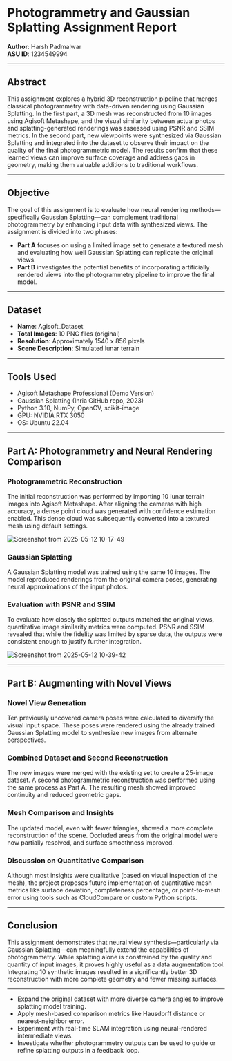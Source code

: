 # Photogrammetry and Gaussian Splatting Assignment Report


**Author**: Harsh Padmalwar  
**ASU ID**: 1234549994

---

## Abstract

This assignment explores a hybrid 3D reconstruction pipeline that merges classical photogrammetry with data-driven rendering using Gaussian Splatting. In the first part, a 3D mesh was reconstructed from 10 images using Agisoft Metashape, and the visual similarity between actual photos and splatting-generated renderings was assessed using PSNR and SSIM metrics. In the second part, new viewpoints were synthesized via Gaussian Splatting and integrated into the dataset to observe their impact on the quality of the final photogrammetric model. The results confirm that these learned views can improve surface coverage and address gaps in geometry, making them valuable additions to traditional workflows.

---

## Objective

The goal of this assignment is to evaluate how neural rendering methods—specifically Gaussian Splatting—can complement traditional photogrammetry by enhancing input data with synthesized views. The assignment is divided into two phases:

- **Part A** focuses on using a limited image set to generate a textured mesh and evaluating how well Gaussian Splatting can replicate the original views.
- **Part B** investigates the potential benefits of incorporating artificially rendered views into the photogrammetry pipeline to improve the final model.

---

## Dataset

- **Name**: Agisoft_Dataset  
- **Total Images**: 10 PNG files (original)  
- **Resolution**: Approximately 1540 x 856 pixels  
- **Scene Description**: Simulated lunar terrain  

---

## Tools Used

- Agisoft Metashape Professional (Demo Version)  
- Gaussian Splatting (Inria GitHub repo, 2023)  
- Python 3.10, NumPy, OpenCV, scikit-image  
- GPU: NVIDIA RTX 3050
- OS: Ubuntu 22.04

---

## Part A: Photogrammetry and Neural Rendering Comparison

### Photogrammetric Reconstruction

The initial reconstruction was performed by importing 10 lunar terrain images into Agisoft Metashape. After aligning the cameras with high accuracy, a dense point cloud was generated with confidence estimation enabled. This dense cloud was subsequently converted into a textured mesh using default settings.

![Screenshot from 2025-05-12 10-17-49](https://github.com/user-attachments/assets/eb46cf77-73d2-4a42-ad3b-b20c1b41f8d8)

### Gaussian Splatting

A Gaussian Splatting model was trained using the same 10 images. The model reproduced renderings from the original camera poses, generating neural approximations of the input photos.

### Evaluation with PSNR and SSIM

To evaluate how closely the splatted outputs matched the original views, quantitative image similarity metrics were computed. PSNR and SSIM revealed that while the fidelity was limited by sparse data, the outputs were consistent enough to justify further integration.

![Screenshot from 2025-05-12 10-39-42](https://github.com/user-attachments/assets/95c85560-4f40-4bd7-9a9a-f3098b67daef)

---

## Part B: Augmenting with Novel Views

### Novel View Generation

Ten previously uncovered camera poses were calculated to diversify the visual input space. These poses were rendered using the already trained Gaussian Splatting model to synthesize new images from alternate perspectives.

### Combined Dataset and Second Reconstruction

The new images were merged with the existing set to create a 25-image dataset. A second photogrammetric reconstruction was performed using the same process as Part A. The resulting mesh showed improved continuity and reduced geometric gaps.

### Mesh Comparison and Insights

The updated model, even with fewer triangles, showed a more complete reconstruction of the scene. Occluded areas from the original model were now partially resolved, and surface smoothness improved.


### Discussion on Quantitative Comparison

Although most insights were qualitative (based on visual inspection of the mesh), the project proposes future implementation of quantitative mesh metrics like surface deviation, completeness percentage, or point-to-mesh error using tools such as CloudCompare or custom Python scripts.

---

## Conclusion

This assignment demonstrates that neural view synthesis—particularly via Gaussian Splatting—can meaningfully extend the capabilities of photogrammetry. While splatting alone is constrained by the quality and quantity of input images, it proves highly useful as a data augmentation tool. Integrating 10 synthetic images resulted in a significantly better 3D reconstruction with more complete geometry and fewer missing surfaces.

---


- Expand the original dataset with more diverse camera angles to improve splatting model training.
- Apply mesh-based comparison metrics like Hausdorff distance or nearest-neighbor error.
- Experiment with real-time SLAM integration using neural-rendered intermediate views.
- Investigate whether photogrammetry outputs can be used to guide or refine splatting outputs in a feedback loop.
